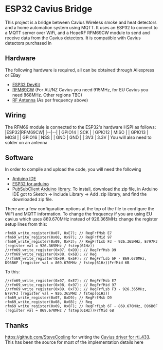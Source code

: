 # ESP32 Cavius Bridge
This project is a bridge between Cavius Wireless smoke and heat detectors and a home automation system using MQTT. It uses an ESP32 to connect to a MQTT server over WiFi, and a HopeRF RFM69CW module to send and receive data from the Cavius detectors. It is compatible with Cavius detectors purchased in 

## Hardware
The following hardware is required, all can be obtained through Aliexpress or EBay

 - [ESP32 DevKit](https://www.aliexpress.com/item/1005002611857804.html)
 - [RFM69CW](https://www.aliexpress.com/item/32887379895.html) (For AU/NZ Cavius you need 915MHz, for EU Cavius you need 868MHz. Other regions TBC)
 - [RF Antenna](https://www.aliexpress.com/item/32805063234.html) (As per frequency above)

## Wiring
The RFM69 module is connected to the ESP32's hardware HSPI as follows:
|ESP32|RFM69CW|
|--|--|
| GPIO14 | SCK |
| GPIO12 | MISO |
| GPIO13 | MOSI |
| GPIO16 | NSS |
| GND | GND |
| 3V3 | 3.3V |
You will also need to solder on an antenna
## Software
In order to compile and upload the code, you will need the following

 - [Arduino IDE](https://www.arduino.cc/en/software)
 - [ESP32 for arduino](https://randomnerdtutorials.com/installing-esp32-arduino-ide-2-0/)
 - [PubSubClient Arduino library](https://github.com/knolleary/pubsubclient/releases). To install, download the zip file, in Arduino IDE got to Sketch -> Include Library -> Add .zip library, and find the downloaded zip file.

There are a few configuration options at the top of the file to configure the WiFi and MQTT information. To change the frequency if you are using EU cavius which uses 869.670MHz instead of 926.365MHz change the register setup lines from this:

    rfm69_write_register(0x07, 0xE7); // RegFrfMsb E7
    rfm69_write_register(0x08, 0x97); // RegFrfMid 97
    rfm69_write_register(0x09, 0xF3); // RegFrfLsb F3 - 926.365MHz, E797F3 (register val = 926.365MHz / fstep(61Hz))
    //rfm69_write_register(0x07, 0xD9); // RegFrfMsb D9
    //rfm69_write_register(0x08, 0x6B); // Reg
    //rfm69_write_register(0x09, 0x6F); // RegFrfLsb 6F - 869.670MHz, D96B6F (register val = 869.670MHz / fstep(61Hz))FrfMid 6B
To this:

    //rfm69_write_register(0x07, 0xE7); // RegFrfMsb E7
    //rfm69_write_register(0x08, 0x97); // RegFrfMid 97
    //rfm69_write_register(0x09, 0xF3); // RegFrfLsb F3 - 926.365MHz, E797F3 (register val = 926.365MHz / fstep(61Hz))
    rfm69_write_register(0x07, 0xD9); // RegFrfMsb D9
    rfm69_write_register(0x08, 0x6B); // Reg
    rfm69_write_register(0x09, 0x6F); // RegFrfLsb 6F - 869.670MHz, D96B6F (register val = 869.670MHz / fstep(61Hz))FrfMid 6B


## Thanks
https://github.com/SteveCooling for writing the [Cavius driver for rtl_433](https://github.com/merbanan/rtl_433/blob/master/src/devices/cavius.c). This has been the source for most of the implementation details here
